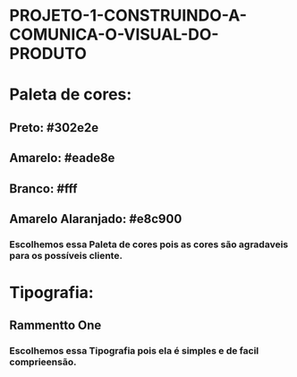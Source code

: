 # PROJETO-1-CONSTRUINDO-A-COMUNICA-O-VISUAL-DO-PRODUTO

# Paleta de cores:
## Preto: #302e2e
## Amarelo: #eade8e
## Branco: #fff
## Amarelo Alaranjado: #e8c900
### Escolhemos essa Paleta de cores pois as cores são agradaveis para os possíveis cliente.
# Tipografia:
## Rammentto One
### Escolhemos essa Tipografia pois ela é simples e de facil comprieensão.
